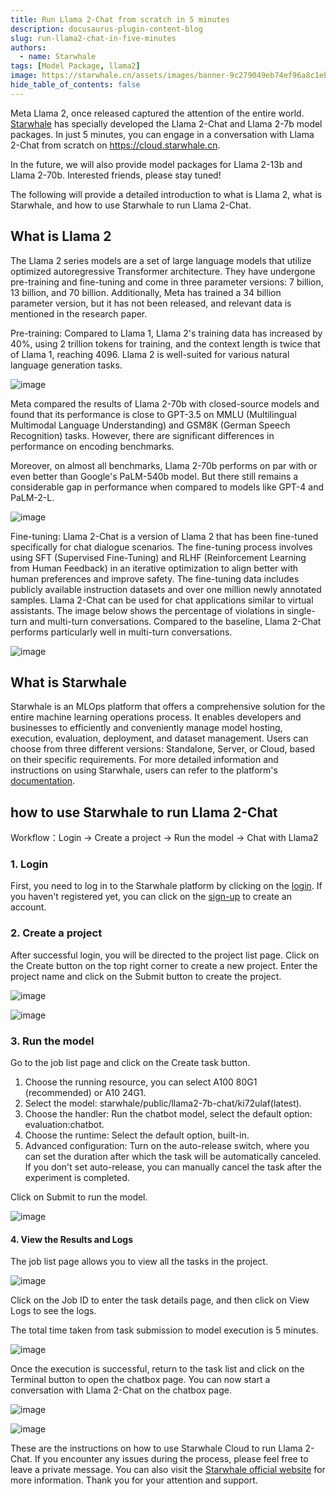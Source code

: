 ```yaml
---
title: Run Llama 2-Chat from scratch in 5 minutes
description: docusaurus-plugin-content-blog
slug: run-llama2-chat-in-five-minutes
authors:
  - name: Starwhale
tags: [Model Package, llama2]
image: https://starwhale.cn/assets/images/banner-9c279049eb74ef96a8c1eb6ac3636360.jpg
hide_table_of_contents: false
---
```


Meta Llama 2, once released captured the attention of the entire world. [Starwhale](https://starwhale.cn/) has specially developed the Llama 2-Chat and Llama 2-7b model packages. In just 5 minutes, you can engage in a conversation with Llama 2-Chat from scratch on <https://cloud.starwhale.cn>.

In the future, we will also provide model packages for Llama 2-13b and Llama 2-70b. Interested friends, please stay tuned!

The following will provide a detailed introduction to what is Llama 2, what is Starwhale, and how to use Starwhale to run Llama 2-Chat.

## What is Llama 2

The Llama 2 series models are a set of large language models that utilize optimized autoregressive Transformer architecture. They have undergone pre-training and fine-tuning and come in three parameter versions: 7 billion, 13 billion, and 70 billion. Additionally, Meta has trained a 34 billion parameter version, but it has not been released, and relevant data is mentioned in the research paper.

Pre-training: Compared to Llama 1, Llama 2's training data has increased by 40%, using 2 trillion tokens for training, and the context length is twice that of Llama 1, reaching 4096. Llama 2 is well-suited for various natural language generation tasks.

![image](https://starwhale-examples.oss-cn-beijing.aliyuncs.com/docs/blog/llama2/cmp1-2.png)

Meta compared the results of Llama 2-70b with closed-source models and found that its performance is close to GPT-3.5 on MMLU (Multilingual Multimodal Language Understanding) and GSM8K (German Speech Recognition) tasks. However, there are significant differences in performance on encoding benchmarks.

Moreover, on almost all benchmarks, Llama 2-70b performs on par with or even better than Google's PaLM-540b model. But there still remains a considerable gap in performance when compared to models like GPT-4 and PaLM-2-L.

![image](https://starwhale-examples.oss-cn-beijing.aliyuncs.com/docs/blog/llama2/evaluation.png)

Fine-tuning: Llama 2-Chat is a version of Llama 2 that has been fine-tuned specifically for chat dialogue scenarios. The fine-tuning process involves using SFT (Supervised Fine-Tuning) and RLHF (Reinforcement Learning from Human Feedback) in an iterative optimization to align better with human preferences and improve safety. The fine-tuning data includes publicly available instruction datasets and over one million newly annotated samples. Llama 2-Chat can be used for chat applications similar to virtual assistants. The image below shows the percentage of violations in single-turn and multi-turn conversations. Compared to the baseline, Llama 2-Chat performs particularly well in multi-turn conversations.

![image](https://starwhale-examples.oss-cn-beijing.aliyuncs.com/docs/blog/llama2/voliation.png)

## What is Starwhale

Starwhale is an MLOps platform that offers a comprehensive solution for the entire machine learning operations process. It enables developers and businesses to efficiently and conveniently manage model hosting, execution, evaluation, deployment, and dataset management. Users can choose from three different versions: Standalone, Server, or Cloud, based on their specific requirements. For more detailed information and instructions on using Starwhale, users can refer to the platform's [documentation](https://starwhale.cn/docs/).

## how to use Starwhale to run Llama 2-Chat

Workflow：Login → Create a project → Run the model → Chat with Llama2

### **1. Login**

First, you need to log in to the Starwhale platform by clicking on the [login](https://cloud.starwhale.cn/login?lang=zh). If you haven't registered yet, you can click on the [sign-up](https://cloud.starwhale.cn/signup) to create an account.

### **2. Create a project**

After successful login, you will be directed to the project list page. Click on the Create button on the top right corner to create a new project. Enter the project name and click on the Submit button to create the project.

![image](https://starwhale-examples.oss-cn-beijing.aliyuncs.com/docs/blog/llama2/project-list.png)

![image](https://starwhale-examples.oss-cn-beijing.aliyuncs.com/docs/blog/llama2/project-create.png)

### **3. Run the model**

Go to the job list page and click on the Create task button.

 1) Choose the running resource, you can select A100 80G1 (recommended) or A10 24G1.
 2) Select the model: starwhale/public/llama2-7b-chat/ki72ulaf(latest).
 3) Choose the handler: Run the chatbot model, select the default option: evaluation:chatbot.
 4) Choose the runtime: Select the default option, built-in.
 5) Advanced configuration: Turn on the auto-release switch, where you can set the duration after which the task will be automatically canceled. If you don't set auto-release, you can manually cancel the task after the experiment is completed.

Click on Submit to run the model.

![image](https://starwhale-examples.oss-cn-beijing.aliyuncs.com/docs/blog/llama2/evaluation-create.png)

#### **4. View the Results and Logs**

The job list page allows you to view all the tasks in the project.

![image](https://starwhale-examples.oss-cn-beijing.aliyuncs.com/docs/blog/llama2/job-list.png)

Click on the Job ID to enter the task details page, and then click on View Logs to see the logs.

The total time taken from task submission to model execution is 5 minutes.

![image](https://starwhale-examples.oss-cn-beijing.aliyuncs.com/docs/blog/llama2/log.png)

Once the execution is successful, return to the task list and click on the Terminal button to open the chatbox page. You can now start a conversation with Llama 2-Chat on the chatbox page.

![image](https://starwhale-examples.oss-cn-beijing.aliyuncs.com/docs/blog/llama2/job-list.png)

![image](https://starwhale-examples.oss-cn-beijing.aliyuncs.com/docs/blog/llama2/chatbot.png)

These are the instructions on how to use Starwhale Cloud to run Llama 2-Chat. If you encounter any issues during the process, please feel free to leave a private message. You can also visit the [Starwhale official website](https://starwhale.cn) for more information. Thank you for your attention and support.
